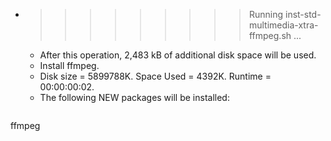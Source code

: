 * >>>>>>>>> Running inst-std-multimedia-xtra-ffmpeg.sh ...
  * After this operation, 2,483 kB of additional disk space will be used.
  * Install ffmpeg.
  * Disk size = 5899788K. Space Used = 4392K. Runtime = 00:00:00:02.
  * The following NEW packages will be installed:
  ```bash
ffmpeg
  ```

